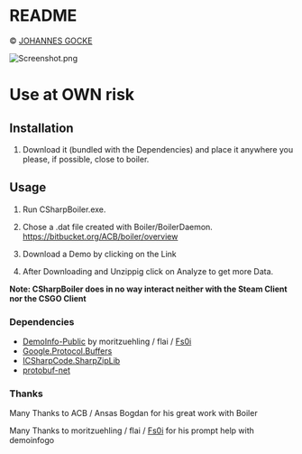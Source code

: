 # README #

© [JOHANNES GOCKE](http://steamcommunity.com/id/master117/)

![Screenshot.png](https://bitbucket.org/repo/Az8xKM/images/1492217440-Screenshot.png)

# Use at OWN risk #

## Installation ##

1. Download it (bundled with the Dependencies) and place it anywhere you please, if possible, close to boiler. 

## Usage  ##

1. Run CSharpBoiler.exe.

2. Chose a .dat file created with Boiler/BoilerDaemon. https://bitbucket.org/ACB/boiler/overview

3. Download a Demo by clicking on the Link

4. After Downloading and Unzippig click on Analyze to get more Data.

**Note: CSharpBoiler does in no way interact neither with the Steam Client nor the CSGO Client**

### Dependencies ###
* [DemoInfo-Public](https://github.com/moritzuehling/demoinfo-public) by moritzuehling / flai / [Fs0i](http://www.reddit.com/user/Fs0i)
* [Google.Protocol.Buffers](https://www.nuget.org/packages/Google.ProtocolBuffers/)
* [ICSharpCode.SharpZipLib](https://www.nuget.org/packages/ICSharpCode.SharpZipLib.dll/)
* [protobuf-net](https://code.google.com/p/protobuf-net/)

### Thanks ###
Many Thanks to ACB / Ansas Bogdan for his great work with Boiler

Many Thanks to moritzuehling / flai / [Fs0i](http://www.reddit.com/user/Fs0i) for his prompt help with demoinfogo